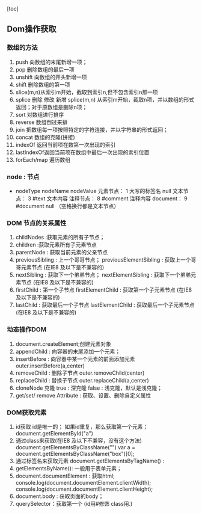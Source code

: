 [toc]

## Dom操作获取

### 数组的方法

1. push  向数组的末尾新增一项；
2. pop    删除数组的最后一项
3. unshift   向数组的开头新增一项
4. shift     删除数组的第一项
5. slice(m,n)从索引m开始，截取到索引n,但不包含索引n那一项
6. splice 删除 修改 新增   splice(m,n) 从索引m开始，截取n项，并以数组的形式返回；对于原数组是删除n项；
7. sort    对数组进行排序
8. reverse   数组倒过来排
9. join  把数组每一项按照特定的字符连接，并以字符串的形式返回；
10. concat   数组的克隆(拼接)
11. indexOf  返回当前项在数第一次出现的索引
12. lastIndexOf返回当前项在数组中最后一次出现的索引位置
13. forEach/map  遍历数组

### node  : 节点

- nodeType    nodeName     nodeValue
 元素节点：    1           大写的标签名      null
 文本节点：    3           #text             文本内容
 注释节点：    8           #comment     注释内容
 document：   9           #document      null
（空格换行都是文本节点）

### DOM 节点的关系属性

1. childNodes :获取元素的所有子节点；
2. children :获取元素所有子元素节点
3. parentNode : 获取当前元素的父亲节点
4. previousSibling : 上一个哥哥节点；
    previousElementSibling : 获取上一个哥哥元素节点 (在IE8 及以下是不兼容的)
5. nextSibling  : 获取下一个弟弟节点；
    nextElementSibling : 获取下一个弟弟元素节点  (在IE8 及以下是不兼容的)
6. firstChild : 第一个子节点
    firstElementChild : 获取第一个子元素节点
(在IE8 及以下是不兼容的)
7. lastChild  : 获取最后一个子节点
    lastElementChild : 获取最后一个子元素节点  (在IE8 及以下是不兼容的)

### 动态操作DOM

1. document.createElement;创建元素对象
2. appendChild : 向容器的末尾添加一个元素；
3. insertBefore : 向容器中某一个元素的前面添加元素
    outer.insertBefore(a,center)
4. removeChild : 删除子节点
    outer.removeChild(center)
5. replaceChild : 替换子节点
    outer.replaceChild(a,center)
6. cloneNode  克隆
    true : 深克隆
    false : 浅克隆，默认是浅克隆；
7. get/set/ remove Attribute : 获取、设置、删除自定义属性

### DOM获取元素

1. id获取  id是唯一的； 如果id重复，那么获取第一个元素；
    document.getElementById("a")
2. 通过class来获取(在IE8 及以下不兼容，没有这个方法)
    document.getElementsByClassName("")
var  a = document.getElementsByClassName("box")[0];
3. 通过标签名来获取元素
    document.getElementsByTagName() : 
4. getElementsByName(): 一般用于表单元素；
5. document.documentElement : 获取html;
    console.log(document.documentElement.clientWidth);
    console.log(document.documentElement.clientHeight);
6. document.body : 获取页面的body；
7. querySelector：获取第一个  (id用#修饰  class用.)
